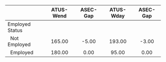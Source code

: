 
|                      |    ATUS-Wend |     ASEC-Gap |    ATUS-Wday |     ASEC-Gap |
| -------------------- | :----------: | :----------: | :----------: | :----------: |
| Employed Status      |              |              |              |              |
| &nbsp;&nbsp;Not Employed |       165.00 |        -5.00 |       193.00 |        -3.00 |
| &nbsp;&nbsp;Employed |       180.00 |         0.00 |        95.00 |         0.00 |

